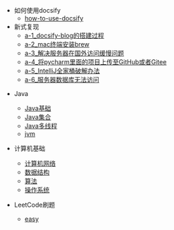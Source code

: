 * 如何使用docsify
  * [how-to-use-docsify](./docs/how-to-use-docsify.md)
* 新式复现
  * [a-1_docsify-blog的搭建过程](./docs/a-1_docsify-blog的搭建过程.md)
  * [a-2_mac终端安装brew](./docs/a-2_mac终端安装brew.md)
  * [a-3_解决服务器在国外访问缓慢问题](./docs/a-3_解决服务器在国外访问缓慢问题.md)
  * [a-4_将pycharm里面的项目上传至GitHub或者Gitee](./docs/a-4_将pycharm里面的项目上传至GitHub或者Gitee.md)
  * [a-5_IntelliJ全家桶破解办法](./docs/a-5_IntelliJ全家桶破解办法.md)
  * [a-6_服务器数据库无法访问](./docs/a-6_服务器数据库无法访问.md)
  
<!-- [新式复现](./docs/a-1新式复现.md) -->
  
* Java

  * [Java基础](./docs/b-1面试题总结-Java基础.md)
  * [Java集合](./docs/b-2Java集合.md)
  * [Java多线程](./docs/b-3Java多线程.md)
  * [jvm](./docs/b-4jvm.md)

* 计算机基础

  * [计算机网络](./docs/c-1计算机网络.md)
  * [数据结构](./docs/c-2数据结构.md)
  * [算法](./docs/c-3算法.md)
  * [操作系统](./docs/c-4操作系统.md)

* LeetCode刷题

  * [easy](./doc/)
  

